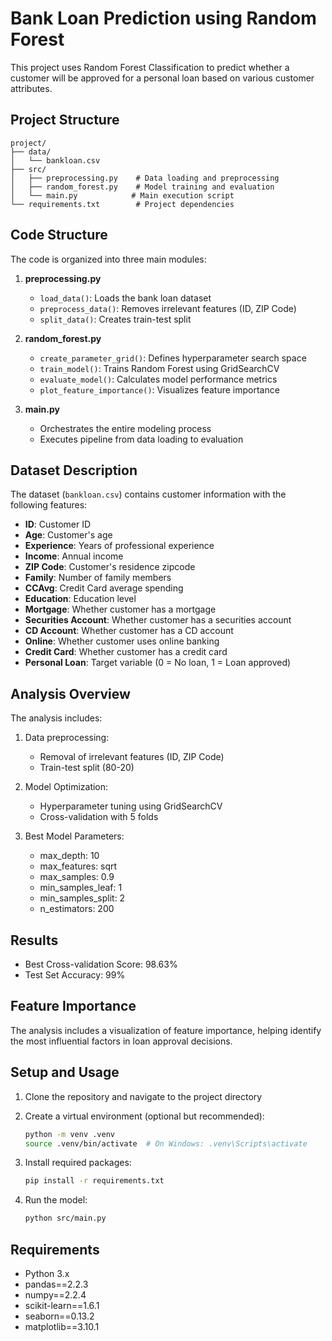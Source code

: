 # Bank Loan Prediction using Random Forest

This project uses Random Forest Classification to predict whether a customer will be approved for a personal loan based on various customer attributes.

## Project Structure

```
project/
├── data/
│   └── bankloan.csv
├── src/
│   ├── preprocessing.py    # Data loading and preprocessing
│   ├── random_forest.py    # Model training and evaluation
│   └── main.py            # Main execution script
└── requirements.txt        # Project dependencies
```

## Code Structure

The code is organized into three main modules:

1. **preprocessing.py**
   - `load_data()`: Loads the bank loan dataset
   - `preprocess_data()`: Removes irrelevant features (ID, ZIP Code)
   - `split_data()`: Creates train-test split

2. **random_forest.py**
   - `create_parameter_grid()`: Defines hyperparameter search space
   - `train_model()`: Trains Random Forest using GridSearchCV
   - `evaluate_model()`: Calculates model performance metrics
   - `plot_feature_importance()`: Visualizes feature importance

3. **main.py**
   - Orchestrates the entire modeling process
   - Executes pipeline from data loading to evaluation

## Dataset Description

The dataset (`bankloan.csv`) contains customer information with the following features:

- **ID**: Customer ID
- **Age**: Customer's age
- **Experience**: Years of professional experience
- **Income**: Annual income
- **ZIP Code**: Customer's residence zipcode
- **Family**: Number of family members
- **CCAvg**: Credit Card average spending
- **Education**: Education level
- **Mortgage**: Whether customer has a mortgage
- **Securities Account**: Whether customer has a securities account
- **CD Account**: Whether customer has a CD account
- **Online**: Whether customer uses online banking
- **Credit Card**: Whether customer has a credit card
- **Personal Loan**: Target variable (0 = No loan, 1 = Loan approved)

## Analysis Overview

The analysis includes:

1. Data preprocessing:
   - Removal of irrelevant features (ID, ZIP Code)
   - Train-test split (80-20)

2. Model Optimization:
   - Hyperparameter tuning using GridSearchCV
   - Cross-validation with 5 folds

3. Best Model Parameters:
   - max_depth: 10
   - max_features: sqrt
   - max_samples: 0.9
   - min_samples_leaf: 1
   - min_samples_split: 2
   - n_estimators: 200

## Results

- Best Cross-validation Score: 98.63%
- Test Set Accuracy: 99%

## Feature Importance

The analysis includes a visualization of feature importance, helping identify the most influential factors in loan approval decisions.

## Setup and Usage

1. Clone the repository and navigate to the project directory

2. Create a virtual environment (optional but recommended):
   ```bash
   python -m venv .venv
   source .venv/bin/activate  # On Windows: .venv\Scripts\activate
   ```

3. Install required packages:
   ```bash
   pip install -r requirements.txt
   ```

4. Run the model:
   ```bash
   python src/main.py
   ```

## Requirements

- Python 3.x
- pandas==2.2.3
- numpy==2.2.4
- scikit-learn==1.6.1
- seaborn==0.13.2
- matplotlib==3.10.1